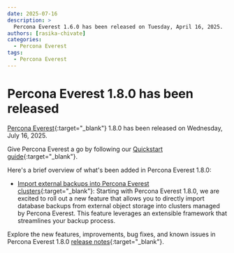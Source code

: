 ```yaml
---
date: 2025-07-16
description: >
  Percona Everest 1.6.0 has been released on Tuesday, April 16, 2025.
authors: [rasika-chivate]
categories:
  - Percona Everest
tags:
  - Percona Everest
---
```


# Percona Everest 1.8.0 has been released

<!-- more -->

[Percona Everest](https://docs.percona.com/everest/index.html){:target="_blank"} 1.8.0 has been released on Wednesday, July 16, 2025. 

Give Percona Everest a go by following our [Quickstart guide](https://docs.percona.com/everest/quick-install.html){:target="_blank"}.


Here's a brief overview of what's been added in Percona Everest 1.8.0:

- [Import external backups into Percona Everest clusters](https://docs.percona.com/everest/release-notes/Percona-Everest-1.8.0-%282025-07-16%29.html){:target="_blank"}: Starting with Percona Everest 1.8.0, we are excited to roll out a new feature that allows you to directly import database backups from external object storage into clusters managed by Percona Everest. This feature leverages an extensible framework that streamlines your backup process.

Explore the new features, improvements, bug fixes, and known issues in Percona Everest 1.8.0 [release notes](https://docs.percona.com/everest/release-notes/Percona-Everest-1.8.0-%282025-07-16%29.html){:target="_blank"}.


